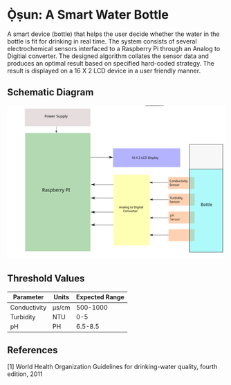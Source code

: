 # Ọ̀ṣun: A Smart Water Bottle

A smart device (bottle) that helps the user decide whether the water in the bottle is fit for drinking in real time. The system consists of several electrochemical sensors interfaced to a Raspberry Pi through an Analog to Digitial converter. The designed algorithm collates the sensor data and produces an optimal result based on specified hard-coded strategy. The result is displayed on a 16 X 2 LCD device in a user friendly manner.

## Schematic Diagram
![Schematic](./schematic.svg)

## Threshold Values 

| Parameter  | Units | Expected Range |
| ------------- | ------------- | ------------- |
| Conductivity  | µs/cm  | 500-1000  |
| Turbidity  | NTU | 0-5  |
| pH  | PH  | 6.5-8.5 |

## References
[1] World Health Organization Guidelines for drinking-water quality, fourth edition, 2011
